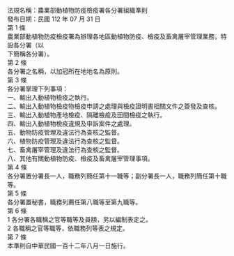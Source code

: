 法規名稱：農業部動植物防疫檢疫署各分署組織準則  
發布日期：民國 112 年 07 月 31 日  
第 1 條  
農業部動植物防疫檢疫署為辦理各地區動植物防疫、檢疫及畜禽屠宰管理業務，特設各分署（以  
下簡稱各分署）。  
第 2 條  
各分署之名稱，以加冠所在地地名為原則。  
第 3 條  
各分署掌理下列事項：  
一、輸出入動植物檢疫之執行。  
二、輸出入動植物檢疫物檢疫申請之處理與檢疫證明書相關文件之簽發及查核。  
三、輸出入動植物產地檢疫、隔離檢疫及田間檢疫之執行。  
四、輸出入動植物檢疫違規及申訴案件之處理。  
五、動物防疫管理及違法行為查核之監督。  
六、植物防疫管理及違法行為查核之監督。  
七、畜禽屠宰管理及違法行為查核之監督。  
八、其他有關動植物防疫、檢疫及畜禽屠宰管理事項。  
第 4 條  
各分署置分署長一人，職務列簡任第十一職等；副分署長一人，職務列簡任第十職等。  
第 5 條  
各分署置秘書，職務列薦任第八職等至第九職等。  
第 6 條  
1 各分署各職稱之官等職等及員額，另以編制表定之。  
2 各職稱之官等職等，依職務列等表之規定。  
第 7 條  
本準則自中華民國一百十二年八月一日施行。  


